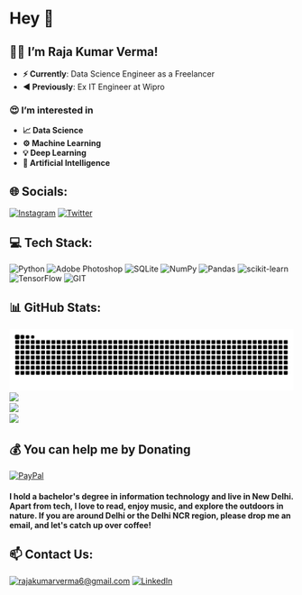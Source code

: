 # Hey 👋
## 🙎‍♂️ I’m Raja Kumar Verma!

 - **⚡ Currently**: Data Science Engineer as a Freelancer
 - **◀ Previously**: Ex IT Engineer at Wipro
### 😍 I’m interested in
 - **📈 Data Science**
 - **⚙ Machine Learning**
 - **💡 Deep Learning**
 - **🤖 Artificial Intelligence**
   
## 🌐 Socials:
[![Instagram](https://img.shields.io/badge/Instagram-%23E4405F.svg?logo=Instagram&logoColor=white)](https://instagram.com/https://www.instagram.com/verma_name_not_found/) [![Twitter](https://img.shields.io/badge/Twitter-%231DA1F2.svg?logo=Twitter&logoColor=white)](https://twitter.com/https://twitter.com/Rajakumarverma6) 

## 💻 Tech Stack:
![Python](https://img.shields.io/badge/python-3670A0?style=for-the-badge&logo=python&logoColor=ffdd54) ![Adobe Photoshop](https://img.shields.io/badge/adobephotoshop-%2331A8FF.svg?style=for-the-badge&logo=adobephotoshop&logoColor=white) ![SQLite](https://img.shields.io/badge/sqlite-%2307405e.svg?style=for-the-badge&logo=sqlite&logoColor=white) ![NumPy](https://img.shields.io/badge/numpy-%23013243.svg?style=for-the-badge&logo=numpy&logoColor=white) ![Pandas](https://img.shields.io/badge/pandas-%23150458.svg?style=for-the-badge&logo=pandas&logoColor=white) ![scikit-learn](https://img.shields.io/badge/scikit--learn-%23F7931E.svg?style=for-the-badge&logo=scikit-learn&logoColor=white) ![TensorFlow](https://img.shields.io/badge/TensorFlow-%23FF6F00.svg?style=for-the-badge&logo=TensorFlow&logoColor=white) ![GIT](https://img.shields.io/badge/Git-fc6d26?style=for-the-badge&logo=git&logoColor=white)
## 📊 GitHub Stats:
<!-- [![BEPb's github activity graph](https://github-readme-activity-graph.cyclic.app/graph?username=BEPb&theme=github-compact)](https://github.com/BEPb/github-readme-activity-graph) -->
![BEPb's github activity graph](https://raw.githubusercontent.com/BEPb/BEPb/output/github-contribution-grid-snake.svg)
![](https://github-readme-stats.vercel.app/api?username=rajakumarverma&theme=default&hide_border=false&include_all_commits=false&count_private=false)<br/>
![](https://github-readme-streak-stats.herokuapp.com/?user=rajakumarverma&theme=default&hide_border=false)<br/>
![](https://github-readme-stats.vercel.app/api/top-langs/?username=rajakumarverma&theme=default&hide_border=false&include_all_commits=false&count_private=false&layout=compact)

  ## 💰 You can help me by Donating
  [![PayPal](https://img.shields.io/badge/PayPal-00457C?style=for-the-badge&logo=paypal&logoColor=white)](https://paypal.me/rajakumarverma) 

#### I hold a bachelor's degree in information technology and live in New Delhi. Apart from tech, I love to read, enjoy music, and explore the outdoors in nature. If you are around Delhi or the Delhi NCR region, please drop me an email, and let's catch up over coffee!

## <h2>📫 Contact Us:</h2>

<a href="mailto:rajakumarverma6@gmail.com">![rajakumarverma6@gmail.com](https://img.shields.io/badge/Gmail-D14836?style=for-the-badge&logo=gmail&logoColor=white)</a> <a href="https://www.linkedin.com/in/raja-kumar-verma/">![LinkedIn](https://img.shields.io/badge/LinkedIn-0077B5?style=for-the-badge&logo=linkedin&logoColor=white)</a>
